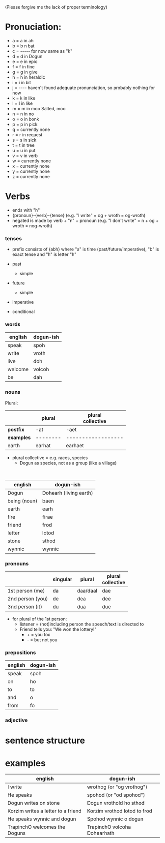 (Please forgive me the lack of proper terminology)

# Pronuciation:
- a = a in ah
- b = b n bat
- c = ----- for now same as "k"
- d = d in Dogun
- e = e in epic
- f = f in fine
- g = g in give
- h = h in heraldic
- i = i in bit
- j = ---- haven't found adequate pronunciation, so probably nothing for now
- k = k in like
- l = l in like
- m = m in moo Salted, moo
- n = n in no
- o = o in bonk
- p = p in pick
- q = currently none
- r = r in request
- s = s in sick
- t = t in tree
- u = u in put
- v = v in verb
- w = currently none
- x = currently none
- y = currently none
- z = currently none


# Verbs
- ends with "h"
- {pronoun}-{verb}-{tense} (e.g. "I write" =  og + wroth = og-wroth)
- negated is made by verb + "n" + pronoun (e.g. "I don't write" = n + og + wroth = nog-wroth)

### tenses
- prefix consists of {abh} where "a" is time (past/future/imperative), "b" is exact tense and "h" is letter "h"

- past
  - simple
- future
  - simple
- imperative
- conditional

### words
| english | dogun-ish |
|---------|-----------|
| speak   | spoh      |
| write   | vroth     |
| live    | doh       |
| welcome | volcoh    |
| be      | dah       |

### nouns
Plural:

|              |  plural    | plural<br>collective |
| -----------  | ---------- | -------------------- |
| **postfix**  | -at        | -aet                 |
| **examples** | --------   | ------------------   |
| earth        | earhat     | earhaet              |
- plural collective = e.g. races, species
  - Dogun as species, not as a group (like a village) 
<br>

| english      | dogun-ish             |
|--------------|-----------------------|
| Dogun        | Dohearh (living earth)|
| being (noun) | baen                  |
| earth        | earh                  |
| fire         | firae                 |
| friend       | frod                  |
| letter       | lotod                 |
| stone        | sthod                 |
| wynnic       | wynnic                |


### pronouns


|                  | singular | plural   | plural<br>collective|
|------------------|----------|----------|---------------------|
| 1st person (me)  | da       | daa/daal | dae                 |
| 2nd person (you) | de       | dea      | dee                 |
| 3nd person (it)  | du       | dua      | due                 |
- for plural of the 1st person:
  - listener = (not)including person the speech/text is directed to
  - Friend tells you: "We won the lottery!"
    - \+ = you too
    - \- = but not you


### prepositions
| english | dogun-ish |
|---------|-----------|
| speak   | spoh      |
| on      | ho        |
| to      | to        |
| and     | o         |
| from    | fo        |


### adjective



# sentence structure


# examples
| english                            | dogun-ish                   |
|------------------------------------|-----------------------------|
| I write                            | wrothog (or "og vrothog")   |
| He speaks                          | spohod (or "od spohod")     |
| Dogun writes on stone              | Dogun vrothold ho sthod     |
| Korzim writes a letter to a friend | Korzim vrothod lotod to frod|
| He speaks wynnic and dogun         | Spohod wynnic o dogun       |
| TrapinchO welcomes the Doguns      | TrapinchO volcoha Dohearhath|
